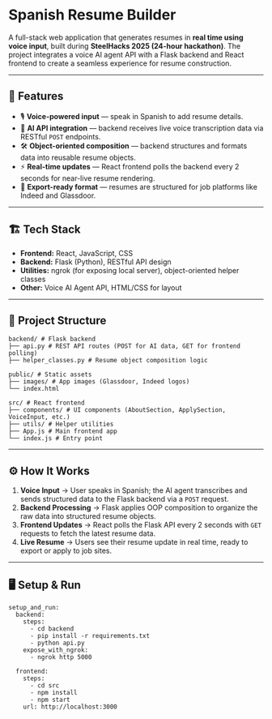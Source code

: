# Spanish Resume Builder

A full-stack web application that generates resumes in **real time using voice input**, built during **SteelHacks 2025 (24-hour hackathon)**. The project integrates a voice AI agent API with a Flask backend and React frontend to create a seamless experience for resume construction.  

---

## 🚀 Features
- 🎙️ **Voice-powered input** — speak in Spanish to add resume details.  
- 🔗 **AI API integration** — backend receives live voice transcription data via RESTful `POST` endpoints.  
- 🛠️ **Object-oriented composition** — backend structures and formats data into reusable resume objects.  
- ⚡ **Real-time updates** — React frontend polls the backend every 2 seconds for near-live resume rendering.  
- 📄 **Export-ready format** — resumes are structured for job platforms like Indeed and Glassdoor.  

---

## 🏗️ Tech Stack
- **Frontend:** React, JavaScript, CSS  
- **Backend:** Flask (Python), RESTful API design  
- **Utilities:** ngrok (for exposing local server), object-oriented helper classes  
- **Other:** Voice AI Agent API, HTML/CSS for layout  

---

## 📂 Project Structure

```
backend/ # Flask backend
├── api.py # REST API routes (POST for AI data, GET for frontend polling)
├── helper_classes.py # Resume object composition logic

public/ # Static assets
├── images/ # App images (Glassdoor, Indeed logos)
└── index.html

src/ # React frontend
├── components/ # UI components (AboutSection, ApplySection, VoiceInput, etc.)
├── utils/ # Helper utilities
├── App.js # Main frontend app
└── index.js # Entry point
```

---

## ⚙️ How It Works
1. **Voice Input** → User speaks in Spanish; the AI agent transcribes and sends structured data to the Flask backend via a `POST` request.  
2. **Backend Processing** → Flask applies OOP composition to organize the raw data into structured resume objects.  
3. **Frontend Updates** → React polls the Flask API every 2 seconds with `GET` requests to fetch the latest resume data.  
4. **Live Resume** → Users see their resume update in real time, ready to export or apply to job sites.  

---

## 🖥️ Setup & Run
```
setup_and_run:
  backend:
    steps:
      - cd backend
      - pip install -r requirements.txt
      - python api.py
    expose_with_ngrok:
      - ngrok http 5000

  frontend:
    steps:
      - cd src
      - npm install
      - npm start
    url: http://localhost:3000

```
